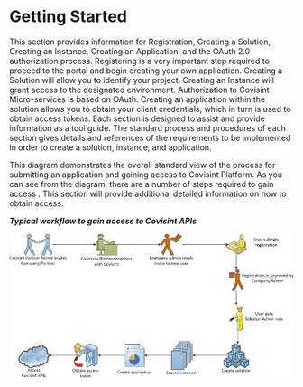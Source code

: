 # Getting Started
This section provides information for Registration, Creating a Solution, Creating an Instance, Creating an Application, and the OAuth 2.0 authorization process. 
Registering is a very important step required to proceed to the portal and begin creating your own application. Creating a Solution will allow you to identify your project. Creating an Instance will grant access to the designated environment. Authorization to Covisint Micro-services is based on OAuth. Creating an application within the solution allows you to obtain your client credentials, which in turn is used to obtain access tokens. Each section is designed to assist and provide information as a tool guide. The standard process and procedures of each section gives details and references of the requirements to be implemented in order to create a solution, instance, and application.

This diagram demonstrates the overall standard view of the process for submitting an application and gaining access to Covisint Platform. As you can see from the diagram, there are a number of steps required  to gain access .  This section will provide additional detailed information on how to obtain access.

**_Typical workflow to gain access to Covisint APIs_**

![](get_started.jpg)




